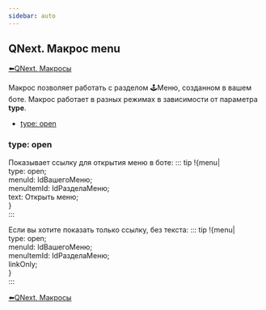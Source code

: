 ```yaml
---
sidebar: auto
---
```


## QNext. Макрос menu

[⬅️QNext. Макросы](/docs-test/ph/QNext-Macroses-12-22)



Макрос позволяет работать с разделом 🕹Меню, созданном в вашем боте. Макрос работает в разных режимах в зависимости от параметра **type**.
* [type: open](#type:-open)


### type: open

Показывает ссылку для открытия меню в боте:
::: tip
!{menu| <br>  type: open;<br>  menuId: IdВашегоМеню;<br>  menuItemId: IdРазделаМеню;<br>  text: Открыть меню;<br>}<br>
:::

Если вы хотите показать только ссылку, без текста:
::: tip
!{menu| <br>  type: open;<br>  menuId: IdВашегоМеню;<br>  menuItemId: IdРазделаМеню;<br>  linkOnly;<br>}<br>
:::





[⬅️QNext. Макросы](/docs-test/ph/QNext-Macroses-12-22)